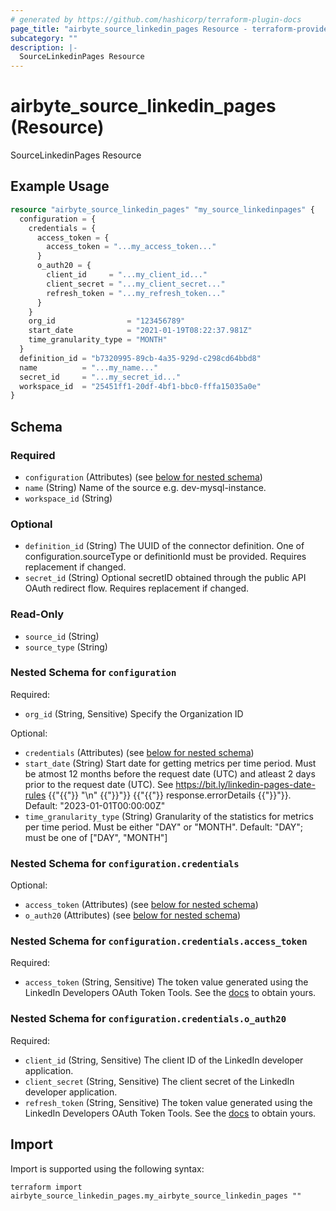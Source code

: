 ```yaml
---
# generated by https://github.com/hashicorp/terraform-plugin-docs
page_title: "airbyte_source_linkedin_pages Resource - terraform-provider-airbyte"
subcategory: ""
description: |-
  SourceLinkedinPages Resource
---
```


# airbyte_source_linkedin_pages (Resource)

SourceLinkedinPages Resource

## Example Usage

```terraform
resource "airbyte_source_linkedin_pages" "my_source_linkedinpages" {
  configuration = {
    credentials = {
      access_token = {
        access_token = "...my_access_token..."
      }
      o_auth20 = {
        client_id     = "...my_client_id..."
        client_secret = "...my_client_secret..."
        refresh_token = "...my_refresh_token..."
      }
    }
    org_id                = "123456789"
    start_date            = "2021-01-19T08:22:37.981Z"
    time_granularity_type = "MONTH"
  }
  definition_id = "b7320995-89cb-4a35-929d-c298cd64bbd8"
  name          = "...my_name..."
  secret_id     = "...my_secret_id..."
  workspace_id  = "25451ff1-20df-4bf1-bbc0-fffa15035a0e"
}
```

<!-- schema generated by tfplugindocs -->
## Schema

### Required

- `configuration` (Attributes) (see [below for nested schema](#nestedatt--configuration))
- `name` (String) Name of the source e.g. dev-mysql-instance.
- `workspace_id` (String)

### Optional

- `definition_id` (String) The UUID of the connector definition. One of configuration.sourceType or definitionId must be provided. Requires replacement if changed.
- `secret_id` (String) Optional secretID obtained through the public API OAuth redirect flow. Requires replacement if changed.

### Read-Only

- `source_id` (String)
- `source_type` (String)

<a id="nestedatt--configuration"></a>
### Nested Schema for `configuration`

Required:

- `org_id` (String, Sensitive) Specify the Organization ID

Optional:

- `credentials` (Attributes) (see [below for nested schema](#nestedatt--configuration--credentials))
- `start_date` (String) Start date for getting metrics per time period. Must be atmost 12 months before the request date (UTC) and atleast 2 days prior to the request date (UTC). See https://bit.ly/linkedin-pages-date-rules {{"{{"}} "\n" {{"}}"}} {{"{{"}} response.errorDetails {{"}}"}}. Default: "2023-01-01T00:00:00Z"
- `time_granularity_type` (String) Granularity of the statistics for metrics per time period. Must be either "DAY" or "MONTH". Default: "DAY"; must be one of ["DAY", "MONTH"]

<a id="nestedatt--configuration--credentials"></a>
### Nested Schema for `configuration.credentials`

Optional:

- `access_token` (Attributes) (see [below for nested schema](#nestedatt--configuration--credentials--access_token))
- `o_auth20` (Attributes) (see [below for nested schema](#nestedatt--configuration--credentials--o_auth20))

<a id="nestedatt--configuration--credentials--access_token"></a>
### Nested Schema for `configuration.credentials.access_token`

Required:

- `access_token` (String, Sensitive) The token value generated using the LinkedIn Developers OAuth Token Tools. See the <a href="https://docs.airbyte.com/integrations/sources/linkedin-pages/">docs</a> to obtain yours.


<a id="nestedatt--configuration--credentials--o_auth20"></a>
### Nested Schema for `configuration.credentials.o_auth20`

Required:

- `client_id` (String, Sensitive) The client ID of the LinkedIn developer application.
- `client_secret` (String, Sensitive) The client secret of the LinkedIn developer application.
- `refresh_token` (String, Sensitive) The token value generated using the LinkedIn Developers OAuth Token Tools. See the <a href="https://docs.airbyte.com/integrations/sources/linkedin-pages/">docs</a> to obtain yours.

## Import

Import is supported using the following syntax:

```shell
terraform import airbyte_source_linkedin_pages.my_airbyte_source_linkedin_pages ""
```
